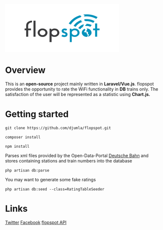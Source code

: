 ![flopspot Logo](/public/assets/logo.svg)

# Overview 

This is an **open-source** project mainly written in **Laravel/Vue.js**. flopspot provides the opportunity to rate the WiFi functionality 
in **DB** trains only. The satisfaction of the user will be represented as a statistic using **Chart.js.** 

# Getting started
```
git clone https://github.com/djumla/flopspot.git
```

```
composer install
```

```
npm install
```
Parses xml files provided by the Open-Data-Portal [Deutsche Bahn](http://data.deutschebahn.com/dataset/data-wagenreihungsplan-soll-daten) and stores containing stations and train numbers into the database
```
php artisan db:parse
```
You may want to generate some fake ratings
```
php artisan db:seed --class=RatingTableSeeder
```

# Links

[Twitter](https://twitter.com/FlopspotDE)
[Facebook](https://www.facebook.com/Flopspot-160124607925841/)
[flopspot API](https://www.flopspot.de/swagger/dist/index.html)
